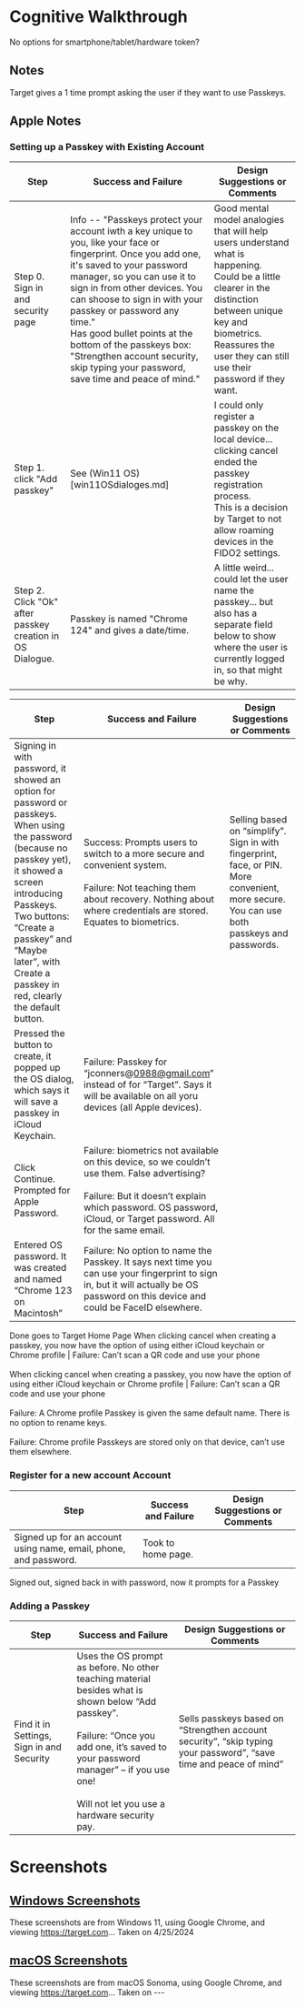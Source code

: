 # Cognitive Walkthrough

No options for smartphone/tablet/hardware token? 
## Notes
Target gives a 1 time prompt asking the user if they want to use Passkeys. 

## Apple Notes
### Setting up a Passkey with Existing Account

| Step | Success and Failure | Design Suggestions or Comments |
| ---- | ----------- | ---------- |
| Step 0. Sign in and security page | Info -- "Passkeys protect your account iwth a key unique to you, like your face or fingerprint. Once you add one, it's saved to your password manager, so you can use it to sign in from other devices. You can shoose to sign in with your passkey or password any time." <br> Has good bullet points at the bottom of the passkeys box: "Strengthen account security, skip typing your password, save time and peace of mind."  | Good mental model analogies that will help users understand what is happening. <br> Could be a little clearer in the distinction between unique key and biometrics. <br> Reassures the user they can still use their password if they want. | 
| Step 1. click "Add passkey"| See (Win11 OS)[win11OSdialoges.md] | I could only register a passkey on the local device... clicking cancel ended the passkey registration process. <br> This is a decision by Target to not allow roaming devices in the FIDO2 settings. | 
| Step 2. Click "Ok" after passkey creation in OS Dialogue. | Passkey is named "Chrome 124" and gives a date/time. | A little weird... could let the user name the passkey... but also has a separate field below to show where the user is currently logged in, so that might be why. |


| Step | Success and Failure | Design Suggestions or Comments |
| ---- | ----------- | ---------- |
Signing in with password, it showed an option for password or passkeys. When using the password (because no passkey yet), it showed a screen introducing Passkeys. Two buttons: “Create a passkey” and “Maybe later”, with Create a passkey in red, clearly the default button. | Success: Prompts users to switch to a more secure and convenient system. <br><br> Failure: Not teaching them about recovery. Nothing about where credentials are stored. Equates to biometrics. | Selling based on “simplify”. Sign in with fingerprint, face, or PIN. More convenient, more secure. You can use both passkeys and passwords. 
Pressed the button to create, it popped up the OS dialog, which says it will save a passkey in iCloud Keychain. | Failure: Passkey for “jconners@0988@gmail.com” instead of for “Target”. Says it will be available on all yoru devices (all Apple devices).
Click Continue. Prompted for Apple Password. | Failure: biometrics not available on this device, so we couldn’t use them. False advertising? <br><br> Failure: But it doesn’t explain which password. OS password, iCloud, or Target password. All for the same email.
Entered OS password. It was created and named “Chrome 123 on Macintosh” | Failure: No option to name the Passkey. It says next time you can use your fingerprint to sign in, but it will actually be OS password on this device and could be FaceID elsewhere.
Done goes to Target Home Page
When clicking cancel when creating a passkey, you now have the option of using either iCloud keychain or Chrome profile | Failure: Can’t scan a QR code and use your phone <br><br>
When clicking cancel when creating a passkey, you now have the option of using either iCloud keychain or Chrome profile | Failure: Can’t scan a QR code and use your phone <br><br> Failure: A Chrome profile Passkey is given the same default name. There is no option to rename keys. <br><br> Failure: Chrome profile Passkeys are stored only on that device, can’t use them elsewhere.

### Register for a new account Account
| Step | Success and Failure | Design Suggestions or Comments |
| ---- | ----------- | ---------- |
Signed up for an account using name, email, phone, and password. | Took to home page.
Signed out, signed back in with password, now it prompts for a Passkey

### Adding a Passkey
| Step | Success and Failure | Design Suggestions or Comments |
| ---- | ----------- | ---------- |
Find it in Settings, Sign in and Security | Uses the OS prompt as before. No other teaching material besides what is shown below “Add passkey”.<br><br> Failure: “Once you add one, it’s saved to your password manager” – if you use one!<br><br> Will not let you use a hardware security pay. | Sells passkeys based on “Strengthen account security”, “skip typing your password”, “save time and peace of mind”






# Screenshots
## [Windows Screenshots](windows_SS) 
These screenshots are from Windows 11, using Google Chrome, and viewing https://target.com... Taken on 4/25/2024

## [macOS Screenshots](macOS_SS)
These screenshots are from macOS Sonoma, using Google Chrome, and viewing https://target.com... Taken on ---
